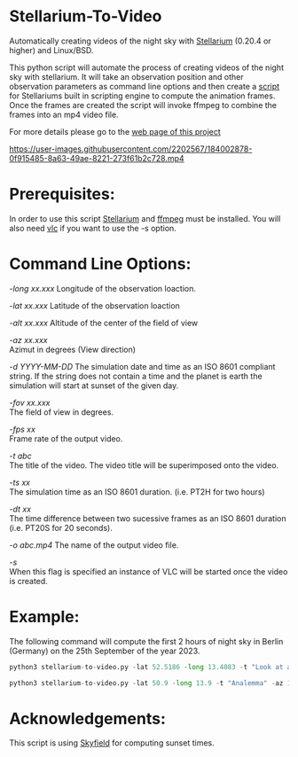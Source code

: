 # Stellarium-To-Video
Automatically creating videos of the night sky with [Stellarium](https://stellarium.org) (0.20.4 or higher) and Linux/BSD.
 
This python script will automate the process of creating videos of the night sky with stellarium. It will take an observation position and other observation parameters as command line options and then create a [script](http://beltoforion.de/article.php?a=stellarium_video&hl=en#idStellariumScript) for Stellariums built in scripting engine to compute the animation frames. Once the frames are created the script will invoke ffmpeg to combine the 
frames into an mp4 video file.

For more details please go to the [web page of this project](https://beltoforion.de/en/stellarium_video/)

https://user-images.githubusercontent.com/2202567/184002878-0f915485-8a63-49ae-8221-273f61b2c728.mp4


# Prerequisites:
In order to use this script [Stellarium](https://stellarium.org) and [ffmpeg](https://www.ffmpeg.org/) must be installed. You will also need [vlc](https://www.videolan.org/vlc/) if you want to use the -s option.

# Command Line Options:

_-long xx.xxx_ 
Longitude of the observation loaction.

_-lat xx.xxx_ 
Latitude of the observation loaction

_-alt xx.xxx_ 
Altitude of the center of the field of view

_-az 	xx.xxx_ 	
Azimut in degrees (View direction)

_-d YYYY-MM-DD_	
The simulation date and time as an ISO 8601 compliant string. If the string does not contain a time and the planet is earth the simulation will start at sunset of the given day.

_-fov xx.xxx_ 	
The field of view in degrees.

_-fps xx_ 	
Frame rate of the output video.

_-t abc_ 	
The title of the video. The video title will be superimposed onto the video.

_-ts xx_ 	
The simulation time as an ISO 8601 duration. (i.e. PT2H for two hours)

_-dt xx_ 	
The time difference between two sucessive frames as an ISO 8601 duration (i.e. PT20S for 20 seconds).

_-o abc.mp4_ 
The name of the output video file.

_-s_ 	
When this flag is specified an instance of VLC will be started once the video is created.

# Example:

The following command will compute the first 2 hours of night sky in Berlin (Germany) on the 25th September of the year 2023. 

```python
python3 stellarium-to-video.py -lat 52.5186 -long 13.4083 -t "Look at all the Stars!" -az 90 -alt 25 -d 2023-09-25 -ts 2 -s -o out.mp4 -fov 70 -dt 30
```

```python
python3 stellarium-to-video.py -lat 50.9 -long 13.9 -t "Analemma" -az 180 -alt 35 -d 2024-06-20T12:00:00 -ts P1Y -s -o analemma.mp4 -fov 80 -dt P1D
```


# Acknowledgements:
This script is using [Skyfield](https://rhodesmill.org/skyfield/) for computing sunset times.
